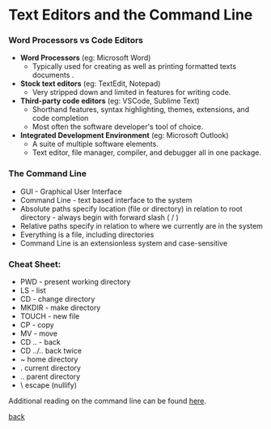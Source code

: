 # Text Editors and the Command Line #
### Word Processors vs Code Editors ###
- **Word Processors** (eg: Microsoft Word)
  - Typically used for creating as well as printing formatted texts documents .
- **Stock text editors** (eg: TextEdit, Notepad)
  - Very stripped down and limited in features for writing code.
- **Third-party code editors** (eg: VSCode, Sublime Text)
  - Shorthand features, syntax highlighting, themes, extensions, and code completion
  - Most often the software developer's tool of choice.
- **Integrated Development Environment** (eg: Microsoft Outlook)
  - A suite of multiple software elements.
  - Text editor, file manager, compiler, and debugger all in one package.

### The Command Line ###
- GUI - Graphical User Interface
- Command Line - text based interface to the system
- Absolute paths specify location (file or directory) in relation to root directory - always begin with forward slash ( / )
- Relative paths specify in relation to where we currently are in the system
- Everything is a file, including directories
- Command Line is an extensionless system and case-sensitive

### Cheat Sheet: ###
- PWD - present working directory
- LS - list
- CD - change directory
- MKDIR - make directory
- TOUCH - new file
- CP - copy
- MV - move
- CD .. - back
- CD ../.. back twice
- ~ home directory
- . current directory
- .. parent directory
- \ escape (nullify)

Additional reading on the command line can be found [here](https://ryanstutorials.net/linuxtutorial/commandline.php).

[back](../README.md)
